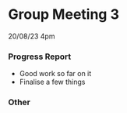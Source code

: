 # Group Meeting 3
20/08/23 4pm

### Progress Report
- Good work so far on it
- Finalise a few things

### Other


